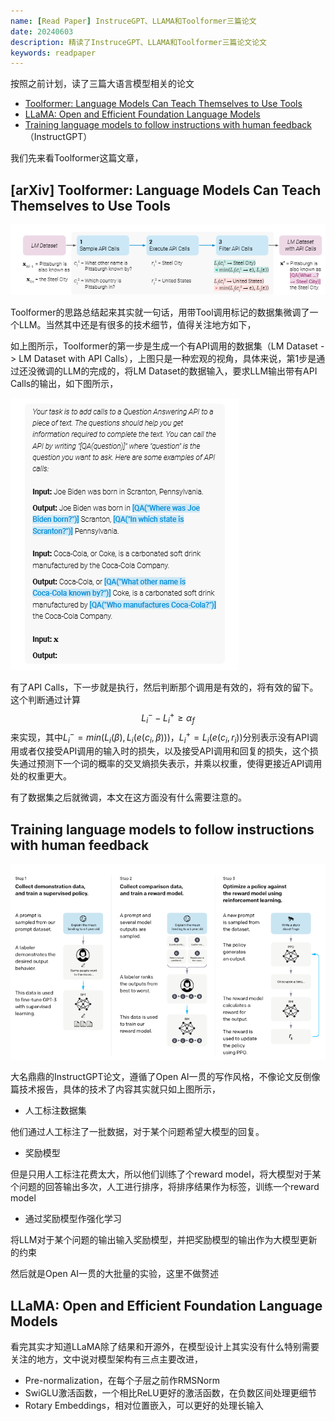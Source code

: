 ```yaml
---
name: [Read Paper] InstruceGPT、LLAMA和Toolformer三篇论文
date: 20240603
description: 精读了InstruceGPT、LLAMA和Toolformer三篇论文论文
keywords: readpaper
---
```


按照之前计划，读了三篇大语言模型相关的论文

- [Toolformer: Language Models Can Teach Themselves to Use Tools](https://arxiv.org/abs/2302.04761)
- [LLaMA: Open and Efficient Foundation Language Models](https://arxiv.org/abs/2302.13971)
- [Training language models to follow instructions with human feedback](https://arxiv.org/abs/2203.02155)（InstructGPT）

我们先来看Toolformer这篇文章，

## [arXiv] Toolformer: Language Models Can Teach Themselves to Use Tools

![image-20240607154047607](../image/2024/image-20240607154047607.png)

Toolformer的思路总结起来其实就一句话，用带Tool调用标记的数据集微调了一个LLM。当然其中还是有很多的技术细节，值得关注地方如下，

如上图所示，Toolformer的第一步是生成一个有API调用的数据集（LM Dataset -> LM Dataset with API Calls），上图只是一种宏观的视角，具体来说，第1步是通过还没微调的LLM的完成的，将LM Dataset的数据输入，要求LLM输出带有API Calls的输出，如下图所示，

![image-20240607154737487](../image/2024/image-20240607154737487.png)

有了API Calls，下一步就是执行，然后判断那个调用是有效的，将有效的留下。这个判断通过计算
$$
L_i^--L_i^+ \geq \alpha_f
$$
来实现，其中$L_i^-=min(L_i(\beta),L_i(e(c_i,\beta)))$，$L_i^+=L_i(e(c_i,r_i))$分别表示没有API调用或者仅接受API调用的输入时的损失，以及接受API调用和回复的损失，这个损失通过预测下一个词的概率的交叉熵损失表示，并乘以权重，使得更接近API调用处的权重更大。

有了数据集之后就微调，本文在这方面没有什么需要注意的。

## Training language models to follow instructions with human feedback

![image-20240607155855041](../image/2024/image-20240607155855041.png)

大名鼎鼎的InstructGPT论文，遵循了Open AI一贯的写作风格，不像论文反倒像篇技术报告，具体的技术了内容其实就只如上图所示，

- 人工标注数据集

他们通过人工标注了一批数据，对于某个问题希望大模型的回复。

- 奖励模型

但是只用人工标注花费太大，所以他们训练了个reward model，将大模型对于某个问题的回答输出多次，人工进行排序，将排序结果作为标签，训练一个reward model

- 通过奖励模型作强化学习

将LLM对于某个问题的输出输入奖励模型，并把奖励模型的输出作为大模型更新的约束

然后就是Open AI一贯的大批量的实验，这里不做赘述

## LLaMA: Open and Efficient Foundation Language Models

看完其实才知道LLaMA除了结果和开源外，在模型设计上其实没有什么特别需要关注的地方，文中说对模型架构有三点主要改进，

- Pre-normalization，在每个子层之前作RMSNorm
- SwiGLU激活函数，一个相比ReLU更好的激活函数，在负数区间处理更细节
- Rotary Embeddings，相对位置嵌入，可以更好的处理长输入
